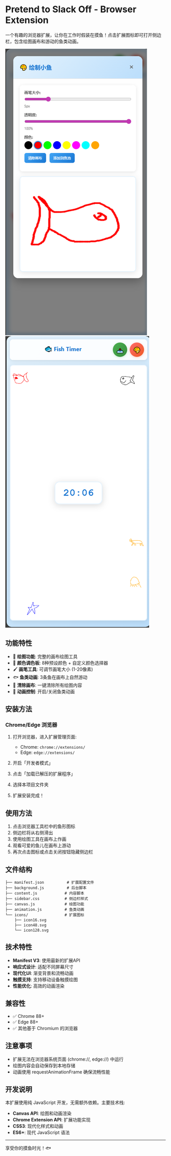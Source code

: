 # Pretend to Slack Off - Browser Extension

一个有趣的浏览器扩展，让你在工作时假装在摸鱼！点击扩展图标即可打开侧边栏，包含绘图画布和游动的鱼类动画。

![绘制小鱼](assets/teach.png)
![效果演示](assets/show.png)

## 功能特性

- 🎨 **绘图功能**: 完整的画布绘图工具
- 🎨 **颜色调色板**: 8种预设颜色 + 自定义颜色选择器
- 🖌️ **画笔工具**: 可调节画笔大小 (1-20像素)
- 🐟 **鱼类动画**: 3条鱼在画布上自然游动
- 🧹 **清除画布**: 一键清除所有绘图内容
- 🔄 **动画控制**: 开启/关闭鱼类动画

## 安装方法

### Chrome/Edge 浏览器

1. 打开浏览器，进入扩展管理页面:
   - Chrome: `chrome://extensions/`
   - Edge: `edge://extensions/`

2. 开启「开发者模式」

3. 点击「加载已解压的扩展程序」

4. 选择本项目文件夹

5. 扩展安装完成！

## 使用方法

1. 点击浏览器工具栏中的鱼形图标
2. 侧边栏将从右侧滑出
3. 使用绘图工具在画布上作画
4. 观看可爱的鱼儿在画布上游动
5. 再次点击图标或点击关闭按钮隐藏侧边栏

## 文件结构

```
├── manifest.json          # 扩展配置文件
├── background.js          # 后台脚本
├── content.js            # 内容脚本
├── sidebar.css           # 侧边栏样式
├── canvas.js             # 绘图功能
├── animation.js          # 鱼类动画
└── icons/                # 扩展图标
    ├── icon16.svg
    ├── icon48.svg
    └── icon128.svg
```

## 技术特性

- **Manifest V3**: 使用最新的扩展API
- **响应式设计**: 适配不同屏幕尺寸
- **现代化UI**: 渐变背景和流畅动画
- **触摸支持**: 支持移动设备触摸绘图
- **性能优化**: 高效的动画渲染

## 兼容性

- ✅ Chrome 88+
- ✅ Edge 88+
- ✅ 其他基于 Chromium 的浏览器

## 注意事项

- 扩展无法在浏览器系统页面 (chrome://, edge://) 中运行
- 绘图内容会自动保存到本地存储
- 动画使用 requestAnimationFrame 确保流畅性能

## 开发说明

本扩展使用纯 JavaScript 开发，无需额外依赖。主要技术栈:

- **Canvas API**: 绘图和动画渲染
- **Chrome Extension API**: 扩展功能实现
- **CSS3**: 现代化样式和动画
- **ES6+**: 现代 JavaScript 语法

---

享受你的摸鱼时光！🐟